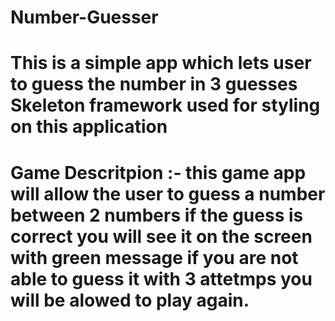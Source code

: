# Number-Guesser
This is a simple app which lets user to guess the number in 3 guesses 
Skeleton framework used for styling on this application
====================================================================================
Game Descritpion :-
this game app will allow the user to guess a number between 2 numbers
if the guess is correct you will see it on the screen with green message 
if you are not able to guess it with 3 attetmps you will be alowed to play again.
====================================================================================
